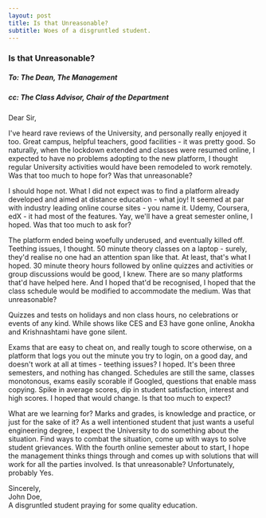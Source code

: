 ```yaml
---
layout: post
title: Is that Unreasonable?
subtitle: Woes of a disgruntled student.
---
```


### Is that Unreasonable?

##### To: The Dean, The Management  
##### cc: The Class Advisor, Chair of the Department

Dear Sir,

I've heard rave reviews of the University, and personally really enjoyed it too. Great campus, helpful teachers, good facilities - it was pretty good. So naturally, when the lockdown extended and classes were resumed online, I expected to have no problems adopting to the new platform, I thought regular University activities would have been remodeled to work remotely. Was that too much to hope for? Was that unreasonable?


I should hope not. What I did not expect was to find a platform already developed and aimed at distance education - what joy! It seemed at par with industry leading online course sites - you name it. Udemy, Coursera, edX - it had most of the features. Yay, we'll have a great semester online, I hoped. Was that too much to ask for? 


The platform ended being woefully underused, and eventually killed off. Teething issues, I thought. 50 minute theory classes on a laptop - surely, they'd realise no one had an attention span like that. At least, that's what I hoped. 30 minute theory hours followed by online quizzes and activities or group discussions would be good, I knew. There are so many platforms that'd have helped here. And I hoped that'd be recognised, I hoped that the class schedule would be modified to accommodate the medium. Was that unreasonable?

Quizzes and tests on holidays and non class hours, no celebrations or events of any kind. While shows like CES and E3 have gone online, Anokha and Krishnashtami have gone silent. 

Exams that are easy to cheat on, and really tough to score otherwise, on a platform that logs you out the minute you try to login, on a good day, and doesn't work at all at times - teething issues? I hoped. It's been three semesters, and nothing has changed. Schedules are still the same, classes monotonous, exams easily scorable if Googled, questions that enable mass copying. Spike in average scores, dip in student satisfaction, interest and high scores. I hoped that would change. Is that too much to expect?

What are we learning for? Marks and grades, is knowledge and practice, or just for the sake of it? As a well intentioned student that just wants a useful engineering degree, I expect the University to do something about the situation. Find ways to combat the situation, come up with ways to solve student grievances. With the fourth online semester about to start, I hope the management thinks things through and comes up with solutions that will work for all the parties involved. Is that unreasonable? Unfortunately, probably Yes. 

Sincerely,  
John Doe,  
A disgruntled student praying for some quality education.
